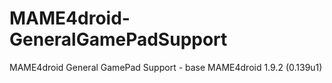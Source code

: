 # MAME4droid-GeneralGamePadSupport
MAME4droid General GamePad Support - base MAME4droid 1.9.2 (0.139u1)
